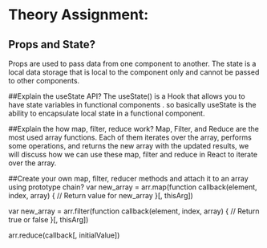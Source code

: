 # Theory Assignment:
## Props and State?
Props are used to pass data from one component to another. The state is a local data storage that is local to the component only and cannot be passed to other components.

##Explain the useState API?
The useState() is a Hook that allows you to have state variables in functional components . so basically useState is the ability to encapsulate local state in a functional component.

##Explain the how map, filter, reduce work?
Map, Filter, and Reduce are the most used array functions. Each of them iterates over the array, performs some operations, and returns the new array with the updated results, 
we will discuss how we can use these map, filter and reduce in React to iterate over the array.


##Create your own map, filter, reducer methods and attach it to an array using prototype chain?
var new_array = arr.map(function callback(element, index, array) {
    // Return value for new_array
}[, thisArg])

var new_array = arr.filter(function callback(element, index, array) {
    // Return true or false
}[, thisArg])

arr.reduce(callback[, initialValue])





